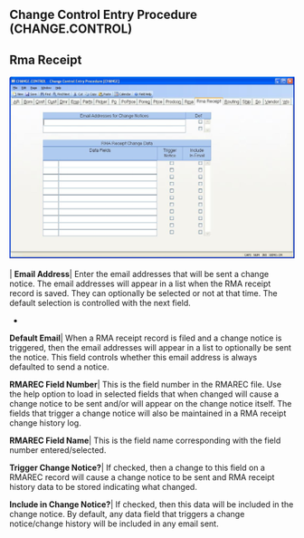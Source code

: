 ## Change Control Entry Procedure (CHANGE.CONTROL)
<PageHeader />

## Rma Receipt

![](./CHANGE-CONTROL-15.jpg)

| **Email Address**|  Enter the email addresses that will be sent a change
notice. The email addresses will appear in a list when the RMA receipt record
is saved. They can optionally be selected or not at that time. The default
selection is controlled with the next field.

-  
**Default Email**|  When a RMA receipt record is filed and a change notice is
triggered, then the email addresses will appear in a list to optionally be
sent the notice. This field controls whether this email address is always
defaulted to send a notice.

**RMAREC Field Number**|  This is the field number in the RMAREC file. Use the
help option to load in selected fields that when changed will cause a change
notice to be sent and/or will appear on the change notice itself. The fields
that trigger a change notice will also be maintained in a RMA receipt change
history log.

**RMAREC Field Name**|  This is the field name corresponding with the field
number entered/selected.

**Trigger Change Notice?**|  If checked, then a change to this field on a
RMAREC record will cause a change notice to be sent and RMA receipt history
data to be stored indicating what changed.

**Include in Change Notice?**|  If checked, then this data will be included in
the change notice. By default, any data field that triggers a change
notice/change history will be included in any email sent.


<badge text= "Version 8.10.57 " vertical="middle" />

<PageFooter />
